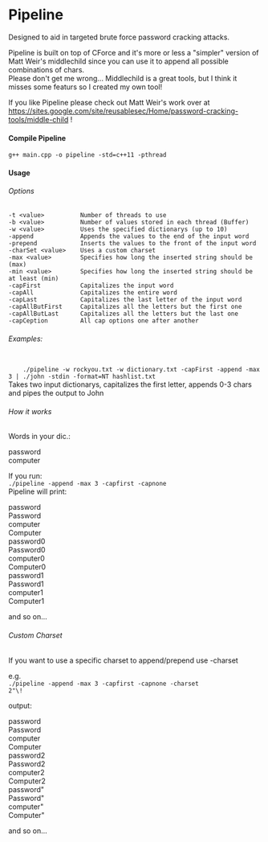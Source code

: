 # Pipeline
Designed to aid in targeted brute force password cracking attacks.    

Pipeline is built on top of CForce and it's more or less a "simpler" version of Matt Weir's middlechild since you can use it to append all possible combinations of chars.    
Please don't get me wrong... Middlechild is a great tools, but I think it misses some featurs so I created my own tool!    

If you like Pipeline please check out Matt Weir's work over at https://sites.google.com/site/reusablesec/Home/password-cracking-tools/middle-child !    

#### Compile Pipeline
<code>g++ main.cpp -o pipeline -std=c++11 -pthread</code>    

#### Usage

###### Options

    -t <value>          Number of threads to use     
    -b <value>          Number of values stored in each thread (Buffer)     
    -w <value>          Uses the specified dictionarys (up to 10)     
    -append             Appends the values to the end of the input word     
    -prepend            Inserts the values to the front of the input word     
    -charSet <value>    Uses a custom charset     
    -max <value>        Specifies how long the inserted string should be (max)
    -min <value>        Specifies how long the inserted string should be at least (min)
    -capFirst           Capitalizes the input word     
    -capAll             Capitalizes the entire word     
    -capLast            Capitalizes the last letter of the input word      
    -capAllButFirst     Capitalizes all the letters but the first one     
    -capAllButLast      Capitalizes all the letters but the last one      
    -capCeption         All cap options one after another      

###### Examples:
<code>
    ./pipeline -w rockyou.txt -w dictionary.txt -capFirst -append -max 3 | ./john -stdin -format=NT hashlist.txt
</code>    
    Takes two input dictionarys, capitalizes the first letter, appends 0-3 chars and pipes the output to John    


###### How it works

   
Words in your dic.:    

password    
computer    

If you run:    
<code>./pipeline -append -max 3 -capfirst -capnone</code>        
Pipeline will print:    

password    
Password    
computer    
Computer    
password0    
Password0    
computer0    
Computer0    
password1    
Password1    
computer1    
Computer1    

and so on...    

###### Custom Charset

If you want to use a specific charset to append/prepend use -charset    

e.g.    
<code>./pipeline -append -max 3 -capfirst -capnone -charset 2\"\\!</code>    

output:    

password    
Password    
computer    
Computer    
password2    
Password2    
computer2    
Computer2    
password"    
Password"    
computer"    
Computer"    

and so on...    
